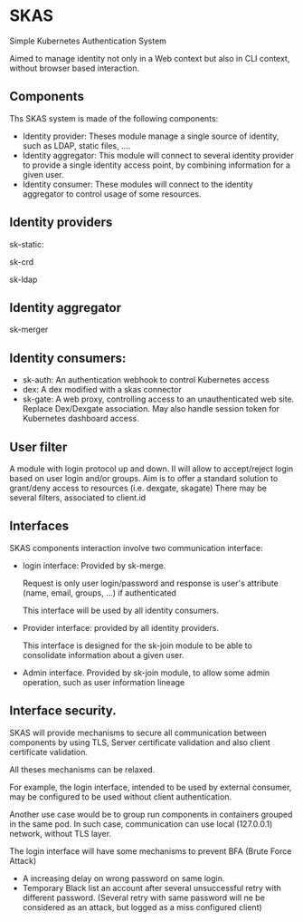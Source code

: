 # SKAS

Simple Kubernetes Authentication System


Aimed to manage identity not only in a Web context but also in CLI context, without browser based interaction.

## Components

Ths SKAS system is made of the following components:

- Identity provider: Theses module manage a single source of identity, such as LDAP, static files, ....
- Identity aggregator: This module will connect to several identity provider to provide a single identity access point, 
  by combining information for a given user.
- Identity consumer: These modules will connect to the identity aggregator to control usage of some resources.

## Identity providers

sk-static: 

sk-crd

sk-ldap

## Identity aggregator

sk-merger

## Identity consumers:

- sk-auth: An authentication webhook to control Kubernetes access  
- dex: A dex modified with a skas connector
- sk-gate: A web proxy, controlling access to an unauthenticated web site. Replace Dex/Dexgate association. 
  May also handle session token for Kubernetes dashboard access.

## User filter

A module with login protocol up and down. Il will allow to accept/reject login based on user login and/or groups.
Aim is to offer a standard solution to grant/deny access to resources (i.e. dexgate, skagate)
There may be several filters, associated to client.id

## Interfaces

SKAS components interaction involve two communication interface:

- login interface: Provided by sk-merge.

  Request is only user login/password and response is user's attribute (name, email, groups, ...) if authenticated
  
  This interface will be used by all identity consumers.

- Provider interface: provided by all identity providers. 
  
  This interface is designed for the sk-join module to be able to consolidate information about a given user.

- Admin interface. Provided by sk-join module, to allow some admin operation, such as user information lineage 

## Interface security.

SKAS will provide mechanisms to secure all communication between components by using TLS, 
Server certificate validation and also client certificate validation.

All theses mechanisms can be relaxed.

For example, the login interface, intended to be used by external consumer, may be configured to be used without client authentication.

Another use case would be to group run components in containers grouped in the same pod. 
In such case, communication can use local (127.0.0.1) network, without TLS layer.

The login interface will have some mechanisms to prevent BFA (Brute Force Attack)

- A increasing delay on wrong password on same login.
- Temporary Black list an account after several unsuccessful retry with different password.
  (Several retry with same password will ne be considered as an attack, but logged as a miss configured client)



